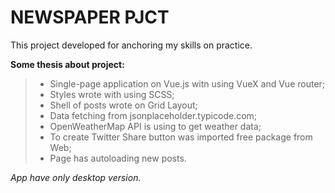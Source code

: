 # NEWSPAPER PJCT 

This project developed for anchoring my skills on practice. 

**Some thesis about project:**
> - Single-page application on Vue.js witn using VueX and Vue router;
> - Styles wrote with using SCSS;
> - Shell of posts wrote on Grid Layout;
> - Data fetching from jsonplaceholder.typicode.com;
> - OpenWeatherMap API is using to get weather data;
> - To create Twitter Share button was imported free package from Web;
> - Page has autoloading new posts.

*App have only desktop version.*